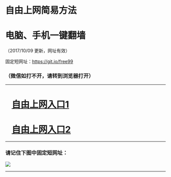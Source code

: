 ﻿# 自由上网简易方法

# 电脑、手机一键翻墙

（2017/10/09 更新，网址有效）

固定短网址：https://git.io/free99

### （微信如打不开，请转到浏览器打开）


***





# &nbsp;&nbsp; <a href="http://ft3952444.fwq-tz-1001.info/fwqtz01.html?t=100900125715 " target="_blank">自由上网入口1</a>
# &nbsp;&nbsp; <a href="http://ft2502013707.fwq-tz-1002.info/fwqtz02.html?t=100900129531 " target="_blank">自由上网入口2</a>
***

### 请记住下图中固定短网址：

<img src="https://s3-us-west-2.amazonaws.com/fwq-1001/yjfq-20170905okok.png" /> 


***

